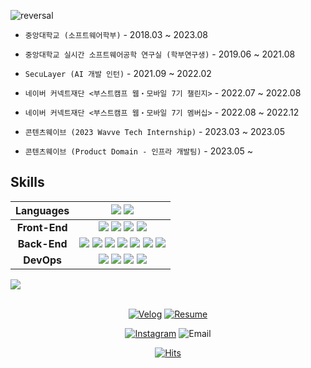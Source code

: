 ![reversal](https://capsule-render.vercel.app/api?type=rect&text=essential2189&fontAlign=30&fontSize=30&desc=Backend%20Developer&descAlign=67&descAlignY=50&theme=dark)


* `중앙대학교 (소프트웨어학부)` - 2018.03 ~ 2023.08

* `중앙대학교 실시간 소프트웨어공학 연구실 (학부연구생)` - 2019.06 ~ 2021.08

* `SecuLayer (AI 개발 인턴)` - 2021.09 ~ 2022.02

* `네이버 커넥트재단 <부스트캠프 웹・모바일 7기 챌린지>` - 2022.07 ~ 2022.08

* `네이버 커넥트재단 <부스트캠프 웹・모바일 7기 멤버십>` - 2022.08 ~ 2022.12

* `콘텐츠웨이브 (2023 Wavve Tech Internship)` - 2023.03 ~ 2023.05

* `콘텐츠웨이브 (Product Domain - 인프라 개발팀)` - 2023.05 ~


## Skills
|**Languages**|<img src="https://img.shields.io/badge/Python-3776AB?style=flat-square&logo=python&logoColor=white"> <img src="https://img.shields.io/badge/TypeScript-3178C6?style=flat-square&logo=typescript&logoColor=white">|
| :-----------: | :-------------:|
|**Front-End**|<img src="https://img.shields.io/badge/React-61DAFB?style=flat-square&logo=react&logoColor=black"> <img src="https://img.shields.io/badge/HTML-E34F26?style=flat-square&logo=html5&logoColor=white"> <img src="https://img.shields.io/badge/CSS-1572B6?style=flat-square&logo=css3&logoColor=white"> <img src="https://img.shields.io/badge/styled_component-DB7093?style=flat-square&logo=styled-components&logoColor=white">|
|**Back-End**|<img src="https://img.shields.io/badge/NestJS-E0234E?style=flat-square&logo=Nestjs&logoColor=white"> <img src="https://img.shields.io/badge/Node.js-339933?style=flat-square&logo=Node.js&logoColor=white"> <img src="https://img.shields.io/badge/Express-000000?style=fflat-square&logo=express&logoColor=white"> <img src="https://img.shields.io/badge/MySQL-4479A1?style=flat-square&logo=mysql&logoColor=white"> <img src="https://img.shields.io/badge/MongoDB-47A248?style=fflat-square&logo=mongodb&logoColor=white"> <img src="https://img.shields.io/badge/TypeORM-F0372B?style=flat-square&logo=typeorm&logoColor=white"> <img src="https://img.shields.io/badge/Redis-DC382D?style=flat-square&logo=redis&logoColor=white">|
|**DevOps**|<img src="https://img.shields.io/badge/NGINX-009639?style=flat-square&logo=nginx&logoColor=white"> <img src="https://img.shields.io/badge/Docker-2496ED?style=flat-square&logo=docker&logoColor=white"> <img src="https://img.shields.io/badge/Kubernetes-326CE5?style=flat-square&logo=kubernetes&logoColor=white"> <img src="https://img.shields.io/badge/PM2-2B037A?style=flat-square&logo=pm2&logoColor=white">|

<a href="https://github.com/essential2189/github-readme-stats"> 
  <img src="https://github-readme-stats-delta-flax-98.vercel.app/api?username=essential2189&show_icons=true&hide=stars&theme=dark" />
</a>
<br/><br/>
<div align=center> 

[![Velog](https://img.shields.io/badge/essential2189.dev-1e1e1e?style=flat-square&logoColor=white)](https://www.essential2189.dev)
[![Resume](https://img.shields.io/badge/Resume-000000?style=flat-square&logoColor=white)](https://www.essential2189.dev/resume)
  
[![Instagram](https://img.shields.io/badge/essential2189-E4405F?style=flat-square&logo=instagram&logoColor=white)](https://www.instagram.com/essential.lll8/)
![Email](https://img.shields.io/badge/essential2189@gmail.com-EA4335?style=flat-square&logo=gmail&logoColor=white)

[![Hits](https://hits.seeyoufarm.com/api/count/incr/badge.svg?url=https%3A%2F%2Fgithub.com%2Fessential2189&count_bg=%23888888&title_bg=%23353535&icon=&icon_color=%23FFFFFF&title=hits&edge_flat=true)](https://hits.seeyoufarm.com)
</div>
